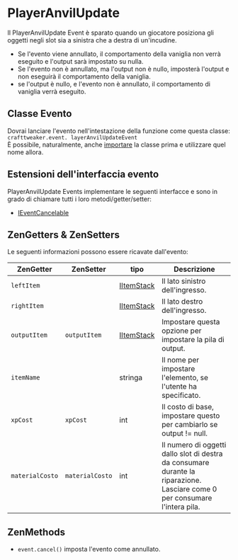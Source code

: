 # PlayerAnvilUpdate

Il PlayerAnvilUpdate Event è sparato quando un giocatore posiziona gli oggetti negli slot sia a sinistra che a destra di un'incudine.
 * Se l'evento viene annullato, il comportamento della vaniglia non verrà eseguito e l'output sarà impostato su nulla.
 * Se l'evento non è annullato, ma l'output non è nullo, imposterà l'output e non eseguirà il comportamento della vaniglia.
 * se l'output è nullo, e l'evento non è annullato, il comportamento di vaniglia verrà eseguito.

## Classe Evento
Dovrai lanciare l'evento nell'intestazione della funzione come questa classe:  
`crafttweaker.event. layerAnvilUpdateEvent`  
È possibile, naturalmente, anche [importare](/AdvancedFunctions/Import/) la classe prima e utilizzare quel nome allora.

## Estensioni dell'interfaccia evento
PlayerAnvilUpdate Events implementare le seguenti interfacce e sono in grado di chiamare tutti i loro metodi/getter/setter:

- [IEventCancelable](/Vanilla/Events/Events/IEventCancelable/)


## ZenGetters & ZenSetters
Le seguenti informazioni possono essere ricavate dall'evento:

| ZenGetter       | ZenSetter       | tipo                                     | Descrizione                                                                                                                 |
| --------------- | --------------- | ---------------------------------------- | --------------------------------------------------------------------------------------------------------------------------- |
| `leftItem`      |                 | [IItemStack](/Vanilla/Items/IItemStack/) | Il lato sinistro dell'ingresso.                                                                                             |
| `rightItem`     |                 | [IItemStack](/Vanilla/Items/IItemStack/) | Il lato destro dell'ingresso.                                                                                               |
| `outputItem`    | `outputItem`    | [IItemStack](/Vanilla/Items/IItemStack/) | Impostare questa opzione per impostare la pila di output.                                                                   |
| `itemName`      |                 | stringa                                  | Il nome per impostare l'elemento, se l'utente ha specificato.                                                               |
| `xpCost`        | `xpCost`        | int                                      | Il costo di base, impostare questo per cambiarlo se output != null.                                                         |
| `materialCosto` | `materialCosto` | int                                      | Il numero di oggetti dallo slot di destra da consumare durante la riparazione. Lasciare come 0 per consumare l'intera pila. |

## ZenMethods

- `event.cancel()` imposta l'evento come annullato.
